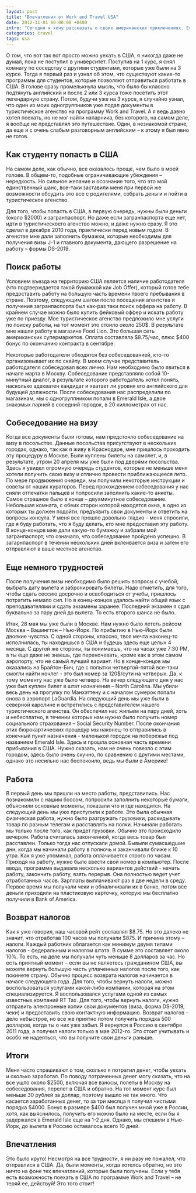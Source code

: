 ```yaml
---
layout: post
title: "Впечатления от Work and Travel USA"
date: 2012-11-01 00:00:00 +0400
intro: "Сегодня я хочу рассказать о своих американских приключениях. Если твои студенческие годы еще не прошли мимо, эта заметка может оказаться полезной для тебя!"
categories: travel
tags: usa
---
```


О том, что вот так вот просто можно уехать в США, я никогда даже не думал, пока не поступил в университет. Поступив на 1 курс, я снял комнату по соседству с другими студентами, которые уже были на 3 курсе. Тогда я первый раз и узнал об этом, что существуют какие-то программы для студентов, которые позволяют отправиться работать в США. В голове сразу промелькнула мысль, что было бы классно подтянуть английский и после 2 или 3 курса тоже посетить этот легендарную страну. Потом, будучи уже на 3 курсе, я случайно узнал, что один из моих одногруппников уже подал документы в туристическое агенство на программу Work and Travel. А я ведь давно хотел поехать, но не мог найти напарника, без которого, на самом деле, я вообще не представлял это путешествие. Один, в незнакомой стране, да еще и с очень слабым разговорным английским – к этому я был явно не готов.

## Как студенту попасть в США

На самом деле, как обычно, все оказалось проще, чем было в моей голове. В общем-то, подобные ограничивающие убеждения – нередкость. Но сильное желание и осознание того, что это мой единственный шанс, все-таки заставили меня при первой же возможности обсудить это все с родителями, собрать деньги и пойти в туристическое агенство.

Для того, чтобы попасть в США, в первую очередь, нужны были деньги (около $2000) и загранпаспорт. Но даже если загранпаспорта еще нет, идти в туристическоего агенство можно, и даже нужно сразу. Я это сделал в декабре 2010 года, практически перед новым годом. В агенстве мне дали заполнить бумажки, которые необходимы для получения визы J-1 и главного документа, дающего разрешение на работу – формы DS-2019.

## Поиск работы

Условием въезда на территорию США является наличие работодателя (что подтверждается такой бумажкой как Job Offer), который готов тебе предоставить работу на большую часть времени твоего пребывания в стране. Поэтому, следующим шагом после посещения агентства и получения загранпаспорта был как-раз таки поиск оффера на работу. В крайнем случае можно было купить фейковый оффер и искать работу уже по приезду. Мое туристическое агенство предложило мне услуги по поиску работы, на тот момент это стоило около 250$. В результате мне нашли работу в магазине Food Lion. Это большая сеть американских супермаркетов. Оплата составляла $8.75/час, плюс $400 бонус по окончанию контракта в сентябре.

Некоторые работодатели обходятся без собеседованией, кто-то организовывает их по скайпу. В моем случае представитель работодателя собеседовал всех лично. Нам необходимо было явиться в начале марта в Москву. Собеседование представляло собой 10-минутный диалог, в результате которого работодатель хотел понять, насколько адекватен кандидат и хватает ли уровня его английского для будущей должности. После собеседования нас распределили по магазинам, мы с одногруппником попали в Emerald Isle, а двое знакомых парней в соседний городок, в 20 киллометрах от нас.

## Собеседование на визу

Когда все документы были готовы, нам предстояло собеседование на визу в посольстве. Данные посольства присутствуют в нескольких городах, однако, так как я живу в Краснодаре, мне пришлось проходить эту процедуру в Москве. Были куплены билеты на самолет, и, в результате, утром 20 апреля мы уже были под дверями посольства. Здесь я увидел огромную очередь студентов, которые не меньше меня хотели получить свою визу и отлично провести приближающееся лето. По мере продвижения очереди, мы получили некоторые инструкции и советы от наших кураторов. Перед прохождением собеседования у нас сняли отпечатки пальцев и попросили заполнить какие-то анкеты. Самое страшное было в конце – двухминутное собеседование. Небольшая комната, с обеих сторон которой находятся окна, в одно из которых ты должен подойти, предъявить свои документы и ответить на вопросы консула. У меня все прошло довольно гладко – меня спросили, где я буду работать, что я буду делать, кто мне предоставил эту работу. В конце-концов мне дали какую-то бумажку и забрали мой загранпаспорт, что означало, что собеседование пройдено успешно. В загарнпаспорт в течении нескольких дней вклеивается виза и затем его отправляют в ваше местное агенство.

## Еще немного трудностей

После получения визы необходимо было решить вопросы с учебой, выбрать дату вылета и забронировать билеты. Надо отметить, для того, чтобы сдать сессию досрочно и освободиться от учебы, пришлось потратить немало сил. Но в конец-концов удалось найти общий язык с преподавателями и сдать экзамены заранее. Последний экзамен я сдал буквально за пару дней до вылета. То есть второго шанса не было.

Итак, 28 мая мы уже были в Москве. Нам нужно было лететь рейсом Москва – Вашингтон – Нью-Йорк. По прибытию в Нью-Йорк были двоякие чувства. С одной стороны, классно, твоя мечта наконец-то исполнилась, ты находишься в США и будешь здесь еще целых 4 месяца. С другой же стороны, ты понимаешь, что на часах уже 7:30 PM, а ты еще даже не знаешь, где переночевать, кроме как в этом самом аэропорту, что не самый лучший вариант. Но в конце-концов мы оказались на Брайтон-Бич, где с попытки четвертой-пятой все-таки смогли найти ночлег - это был номер за 120$/сути на четверых. Да, к тому моменту нас уже было четверо. На вечер следующего дня у нас уже был куплен билет в штат назначения – North Carolina. Мы убили весь день на прогулку по Манхэттену и с началом сумерок попали снова в аэропорт LaGuardia. На следующий день мы уже были в северной каролине и встретились с представителем нашего туристического агенства. Он обеспечил нас жильем на пару дней, хоть и небесплатно, в течении которых нам нужно было получить номер социального страхования – Social Security Number. После окончания этих бюрокартических процедур мы наконец-то отправились в конечный пункт назначения - маленькой городок на побережье под названием Emerald Isle. Здесь и прошла основная часть времени прибывания в США. Нужно сказать, нам не очень повезло с этим городом, здесь было очень скучно, по сравнению с другими местами, однако это несильно нас беспокоило, ведь мы были в Америке!

## Работа

В первый день мы пришли на место работы, представились. Нас познакомили с нашим боссом, попросили заполнить некоторые бумаги, объяснили основные моменты, показали что и где находится. На следующий день мы уже приступили к работе. Это была обычная физическая работа, нужно было разгружать грузовики, раскидывать товар по разным телегам и расставлять на полки. Начинали работать мы только после того, как придет грузовки. Обычно это происходило вечером. Работа считалась законченной, когда весь товар был расставлен. Только тогда нас отпускали домой. Бывыли сумасшедшие дни, когда мы начинали работу в полночь и заканчивали ближе к 10 утра. Как я уже упоминал, работа оплачивается строго по часам. Приходя на работу, нужно было ввести свой номер в компьютер. После ввода, программа выдавала несколько вариантов действий - начать работу, закончить работу, взять перерыв. Она полностью ведет учет отработанных часов. Зарплаты выплачивают раз в две недели в среду. Первое время мы получали чеки и обналичивали их в банке, потом все деньги приходили на пластиковую карточку, которую мы бесплатно получили в Bank of America.

## Возврат налогов

Как я уже говорил, наш часовой рейт составлял $8.75. Но это далеко не значит, что отработав 100 часов мы получали $875. И причина этому – налоги. Каждый работник облагается как минимум двумя типами налогов - федеральным и налогом штата. В сумме это составляет около 10%. То есть, на деле мы получали чуть меньше 8 долларов за час. Но есть приятный момент – если вы не являетесь гражданином США, вы можете вернуть большую часть уплаченных налогов после того, как покинете страну. Обычно процесс возврата налогов начинается в начале следующего года. Для того, чтобы вернуть налоги, можно воспользоваться услугами какой-либо компании, которая на этом специализируется. Я воспользовался услугами одной из самых известных компаний RT Tax. Для того, чтобы вернуть налоги, нужно отправить электронные копии свои документов (виза, форма DS-2019, чеки) и предоставить свою контактную информацию. Возврат налогов – дело небыстрое, но все же приятно потом получить порядка 500 долларов, когда ты о них уже забыл. Я вернулся в Россию в сентябре 2011 года, а получил налоги только в мае 2012-го. Это стоит учитывать и особо не надеяться, что вы получите свои деньги раньше.

## Итоги

Меня часто спрашивают о том, сколько я потратил денег, чтобы уехать и сколько заработал. По поводу потраченных денег могу сказать, что на все ушло около $2500, включая все взносы, полеты в Москву на собеседования, перелет в США и обратно. На тот момент курс был меньше 30 рублей за доллар, поэтому вышло не так много. Что касается заработанных денег, то за три месяца я получил чистыми порядка $4000. Бонус в размере $400 был получен мной уже в России, хотя, как выяснилось, получить его можно было на месте, если бы я задержался в Emerald Isle еще на 1-2 дня. Однако, мы спешили в Нью-Йорк, до вылета в Россию оставалось всего 10 дней.

## Впечатления

Это было круто! Несмотря на все трудности, я ни разу не пожалел, что отправлися в США. Да, были моменты, когда хотелсь обратно, но это ничто на фоне тех впечатлений, которые были получены. Если у тебя есть возможность поехать в США по программе Work and Travel – не теряй ее, действуй! Это того стоит!
